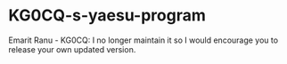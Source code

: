 # KG0CQ-s-yaesu-program
Emarit Ranu - KG0CQ: I no longer maintain it so I  would encourage you to release your own updated version.
